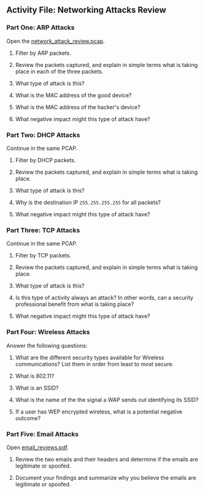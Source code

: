 ## Activity File: Networking Attacks Review 

### Part One: ARP Attacks

Open the [network_attack_review.pcap](../../../Resources/network_attack_review.pcap). 

1. Filter by ARP packets.

2. Review the packets captured, and explain in simple terms what is taking place in each of the three packets. 

3. What type of attack is this?

4. What is the MAC address of the good device?

5. What is the MAC address of the hacker's device?

6. What negative impact might this type of attack have?

### Part Two: DHCP Attacks

Continue in the same PCAP.

1. Filter by DHCP packets.

2. Review the packets captured, and explain in simple terms what is taking place. 

3. What type of attack is this?

4. Why is the destination IP `255.255.255.255` for all packets?

5. What negative impact might this type of attack have?

### Part Three: TCP Attacks  

Continue in the same PCAP.

1. Filter by TCP packets.

2. Review the packets captured, and explain in simple terms what is taking place.

3. What type of attack is this?

4. Is this type of activity always an attack? In other words, can a security professional benefit from what is taking place?

5. What negative impact might this type of attack have?

### Part Four: Wireless Attacks

Answer the following questions:   

1. What are the different security types available for Wireless communications? List them in order from least to most secure.

2. What is 802.11?

3. What is an SSID?

4. What is the name of the the signal a WAP sends out identifying its SSID?

5. If a user has WEP encrypted wireless, what is a potential negative outcome?

### Part Five: Email Attacks  

Open [email_reviews.pdf](../../../Resources/email_reviews.pdf).

1. Review the two emails and their headers and determine if the emails are legitimate or spoofed.

2. Document your findings and summarize why you believe the emails are legitimate or spoofed.

